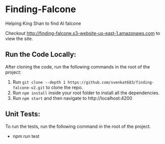 # Finding-Falcone

Helping King Shan to find AI falcone

Checkout http://finding-falcone.s3-website-us-east-1.amazonaws.com to view the site.

## Run the Code Locally:

After cloning the code, run the following commands in the root of the project:

1. Run `git clone --depth 1 https://github.com/svenkat683/finding-falcone-v2.git` to clone the repo.
2. Run `npm install` inside your root folder to install all the dependencies.
3. Run `npm start` and then navigate to http://localhost:4200

## Unit Tests:

To run the tests, run the following command in the root of the project.

- npm run test
